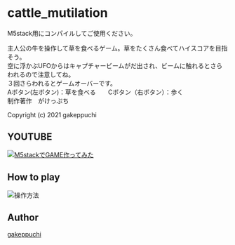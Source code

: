 # cattle_mutilation
M5stack用にコンパイルしてご使用ください。

主人公の牛を操作して草を食べるゲーム。草をたくさん食べてハイスコアを目指そう。<br>
空に浮かぶUFOからはキャプチャービームがだ出され、ビームに触れるとさらわれるので注意してね。<br>
３回さらわれるとゲームオーバーです。<br>
Aボタン(左ボタン)：草を食べる　　Cボタン（右ボタン）：歩く<br>
制作著作　がけっぷち<br>

Copyright (c) 2021 gakeppuchi

## YOUTUBE<br>
[![M5stackでGAME作ってみた](https://img.youtube.com/vi/amZ7jdnMGw4/0.jpg)](https://www.youtube.com/watch?v=amZ7jdnMGw4)

## How to play <br>
![操作方法](https://user-images.githubusercontent.com/71354608/123102745-5573a500-d470-11eb-9e5c-ad031ee16515.jpg)


## Author <br>
[gakeppuchi](https://twitter.com/X79nx8rcmAmMqJS) <br>

